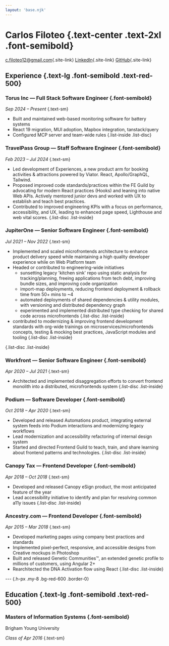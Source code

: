 ```yaml
---
layout: 'base.njk'
---
```


<div class="space-y-6">

# Carlos Filoteo {.text-center .text-2xl .font-semibold}

<div class="flex justify-center **:space-x-8">

[c.filoteo12@gmail.com](mailto:c.filoteo12@gmail.com){.site-link}
[LinkedIn](https://linkedin.com/in/carlosfiloteo){.site-link}
[GitHub](https://github.com/filoxo){.site-link}

</div>

## Experience {.text-lg .font-semibold .text-red-500}

<div class="space-y-2">

### Torus Inc — Full Stack Software Engineer {.font-semibold}

_Sep 2024 – Present_ {.text-sm}

- Built and maintained web-based monitoring software for battery systems
- React 19 migration, MUI adoption, Mapbox integration, tanstack/query
- Configured MCP server and team-wide rules
  {.list-inside .list-disc}

</div>
<div class="space-y-2">

### TravelPass Group — Staff Software Engineer {.font-semibold}

_Feb 2023 – Jul 2024_ {.text-sm}

- Led development of Experiences, a new product arm for booking activities & attractions powered by Viator. React, Apollo/GraphQL, Tailwind.
- Proposed improved code standards/practices within the FE Guild by advocating for modern React practices (Hooks) and leaning into native Web APIs. Actively mentored junior devs and worked with UX to establish and teach best practices.
- Contributed to improved engineering KPIs with a focus on performance, accessibility, and UX, leading to enhanced page speed, Lighthouse and web vital scores.
  {.list-disc .list-inside}

</div>
<div class="space-y-2">

### JupiterOne — Senior Software Engineer {.font-semibold}

_Jul 2021 – Nov 2022_ {.text-sm}

- Implemented and scaled microfrontends architecture to enhance product delivery speed while maintaining a high quality developer experience while on Web Platform team
- Headed or contributed to engineering-wide initiatives
  - sunsetting legacy 'kitchen sink' repo using static analysis for tracking/planning, freeing applications from tech debt, improving bundle sizes, and improving code organization
  - import-map deployments, reducing frontend deployment & rollback time from 50+ mins to ~4
  - automated deployments of shared dependencies & utility modules, with versioning and distributed dependency graph
  - experimented and implemented distributed type checking for shared code across microfrontends
    {.list-disc .list-inside}
- contributed to modernizing & improving frontend development standards with org-wide trainings on microservices/microfrontends concepts, testing & mocking best practices, JavaScript modules and tooling
  {.list-disc .list-inside}

{.list-disc .list-inside}

</div>
<div class="space-y-2">

### Workfront — Senior Software Engineer {.font-semibold}

_Apr 2020 – Jul 2021_ {.text-sm}

- Architected and implemented disaggregation efforts to convert frontend monolith into a distributed, microfrontends system
  {.list-disc .list-inside}

</div>
<div class="space-y-2">

### Podium — Software Developer {.font-semibold}

_Oct 2018 – Apr 2020_ {.text-sm}

- Developed and released Automations product, integrating external system feeds into Podium interactions and modernizing legacy workflows
- Lead modernization and accessibility refactoring of internal design system
- Started and directed Frontend Guild to teach, train, and share learning about frontend patterns and technologies.
  {.list-disc .list-inside}

</div>
<div class="space-y-2">

### Canopy Tax — Frontend Developer {.font-semibold}

_Apr 2018 – Oct 2018_ {.text-sm}

- Developed and released Canopy eSign product, the most anticipated feature of the year
- Lead accessibility initiative to identify and plan for resolving common a11y issues
  {.list-disc .list-inside}

</div>
<div class="space-y-2">

### Ancestry.com — Frontend Developer {.font-semibold}

_Apr 2015 – Mar 2018_ {.text-sm}

- Developed marketing pages using company best practices and standards
- Implemented pixel-perfect, responsive, and accessible designs from Creative mockups in Photoshop
- Built and released Genetic Communities™, an extended genetic profile to millions of customers, using Angular 2+
- Rearchitected the DNA Activation flow using React
  {.list-disc .list-inside}

</div>

--- {.h-px .my-8 .bg-red-600 .border-0}

## Education {.text-lg .font-semibold .text-red-500}

<div class="space-y-2">

### Masters of Information Systems {.font-semibold}

Brigham Young University

_Class of Apr 2016_ {.text-sm}

</div>

</div>
